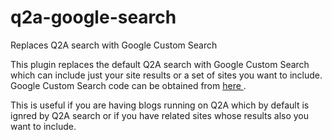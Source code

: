 # q2a-google-search
Replaces Q2A search with Google Custom Search

This plugin replaces the default Q2A search with Google Custom Search which can include just your site results or a set of sites you want to include.
Google Custom Search code can be obtained from <a href="https://cse.google.com/cse/"> here </a>.

This is useful if you are having blogs running on Q2A which by default is ignred by Q2A search or if you have related sites whose results also you want to include.
